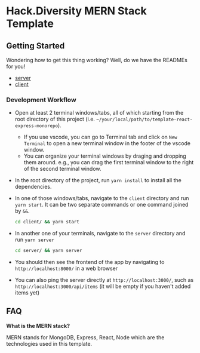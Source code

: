 # Hack.Diversity MERN Stack Template

## Getting Started

Wondering how to get this thing working? Well, do we have the READMEs for you!

- [server](server/README.md)
- [client](client/README.md)

### Development Workflow

- Open at least 2 terminal windows/tabs, all of which starting from the root directory of this project (i.e. `~/your/local/path/to/template-react-express-monorepo`).
  - If you use vscode, you can go to Terminal tab and click on `New Terminal` to open a new terminal window in the footer of the vscode window.
  - You can organize your terminal windows by draging and dropping them around. e.g., you can drag the first terminal window to the right of the second terminal window.
- In the root directory of the project, run `yarn install` to install all the dependencies.
- In one of those windows/tabs, navigate to the `client` directory and run `yarn start`. It can be two separate commands or one command joined by `&&`.

  ```sh
  cd client/ && yarn start
  ```

- In another one of your terminals, navigate to the `server` directory and run `yarn server`

  ```sh
  cd server/ && yarn server
  ```

- You should then see the frontend of the app by navigating to `http://localhost:8000/` in a web browser
- You can also ping the server directly at `http://localhost:3000/`, such as `http://localhost:3000/api/items` (it will be empty if you haven't added items yet)

## FAQ

**What is the MERN stack?**

MERN stands for MongoDB, Express, React, Node which are the technologies
used in this template.
